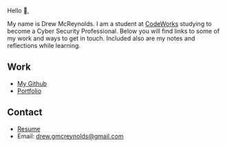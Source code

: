 Hello 👋, 

My name is Drew McReynolds. I am a student at [CodeWorks](https://boisecodeworks.com) studying to become a Cyber Security Professional. Below you will find links to some of my work and ways to get in touch. Included also are my notes and reflections while learning. 

## Work

  + [My Github](https://github.com/drewmcreynolds)
  + [Portfolio](https://drewmcreynolds.github.io/)

## Contact

  + [Resume](https://drewmcreynolds.github.io/resume)
  + Email: drew.gmcreynolds@gmail.com
  
